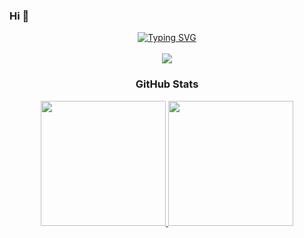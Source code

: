 ### Hi 👋
<p align="center">
  <a href="https://git.io/typing-svg">
    <img src="https://readme-typing-svg.demolab.com?font=Montserrat&weight=600&duration=2000&pause=1000&center=true&multiline=true&width=500&height=100&lines=DerrickLJH;Applied+AI+Undergraduate+%40+SIT;Android+App+Developer+%7C+Data+Analyst" alt="Typing SVG" />
  </a>
  <br/>
  <a href="https://www.linkedin.com/in/derrick-lim1/"><br/>
      <img src="https://img.shields.io/badge/-Linkedin-blue?style=flat-square&logo=linkedin">
  </a>

</p>
 <h3 align="center">GitHub Stats</h3>
<p align="center">
  <a href="https://github.com/DerrickLJH">
      <img height='200' src="https://github-stats-alpha.vercel.app/api?username=DerrickLJH&cc=ffffff&tc=313131FF&ic=218bff&bc=E9E9E9">
  </a>
  <a href="https://github.com/DerrickLJH">
    <img height='200' src="https://github-readme-stats.vercel.app/api/top-langs/?username=DerrickLJH&layout=donut" />
  </a>
</p>
